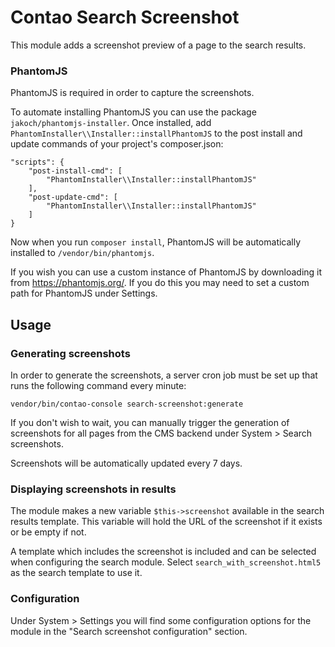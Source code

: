 Contao Search Screenshot
========================
This module adds a screenshot preview of a page to the search results.

### PhantomJS
PhantomJS is required in order to capture the screenshots. 

To automate installing PhantomJS you can use the package `jakoch/phantomjs-installer`. Once installed, 
add `PhantomInstaller\\Installer::installPhantomJS` to the post install and update commands of your 
project's composer.json:

```
"scripts": {
    "post-install-cmd": [          
        "PhantomInstaller\\Installer::installPhantomJS"
    ],
    "post-update-cmd": [
        "PhantomInstaller\\Installer::installPhantomJS"
    ]
}
```

Now when you run `composer install`, PhantomJS will be automatically 
installed to `/vendor/bin/phantomjs`.

If you wish you can use a custom instance of PhantomJS by downloading it from https://phantomjs.org/. If
you do this you may need to set a custom path for PhantomJS under Settings.

## Usage
### Generating screenshots
In order to generate the screenshots, a server cron job must be set up that
runs the following command every minute:

`vendor/bin/contao-console search-screenshot:generate`

If you don't wish to wait, you can manually trigger the generation of screenshots for all pages from 
the CMS backend under System > Search screenshots.

Screenshots will be automatically updated every 7 days.

### Displaying screenshots in results
The module makes a new variable `$this->screenshot` available in the search results template. This
variable will hold the URL of the screenshot if it exists or be empty if not.

A template which includes the screenshot is included and can be selected when configuring the search
module. Select `search_with_screenshot.html5` as the search template to use it.

### Configuration
Under System > Settings you will find some configuration options for the module in 
the "Search screenshot configuration" section.